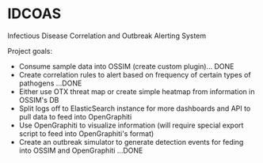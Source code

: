 IDCOAS
======

Infectious Disease Correlation and Outbreak Alerting System

Project goals:
+ Consume sample data into OSSIM (create custom plugin)... DONE
+ Create correlation rules to alert based on frequency of certain types of pathogens ...DONE
+ Either use OTX threat map or create simple heatmap from information in OSSIM's DB
+ Split logs off to ElasticSearch instance for more dashboards and API to pull data to feed into OpenGraphiti
+ Use OpenGraphiti to visualize information (will require special export script to feed into OpenGraphiti's format)
+ Create an outbreak simulator to generate detection events for feding into OSSIM and OpenGraphiti ...DONE
  
  
